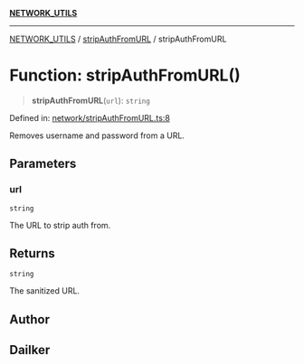 [**NETWORK_UTILS**](../../README.md)

***

[NETWORK_UTILS](../../README.md) / [stripAuthFromURL](../README.md) / stripAuthFromURL

# Function: stripAuthFromURL()

> **stripAuthFromURL**(`url`): `string`

Defined in: [network/stripAuthFromURL.ts:8](https://github.com/dailker/everyutil/blob/7c30ec40bbb398255a9be572db0a537e8bcb9c11/src/network/stripAuthFromURL.ts#L8)

Removes username and password from a URL.

## Parameters

### url

`string`

The URL to strip auth from.

## Returns

`string`

The sanitized URL.

## Author

## Dailker
